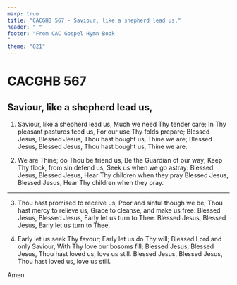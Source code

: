 ```yaml
---
marp: true
title: "CACGHB 567 - Saviour, like a shepherd lead us,"
header: " "
footer: "From CAC Gospel Hymn Book 
"
theme: "821"
---
```


<style>
    :root {
        font-size: 2em;
    }

    section {
        display: flex;
        flex-direction: column;
        justify-content: space-evenly;

        gap: 10px;
    }

    section ol {
        display: grid;
        grid-template-columns: 1fr 1fr;
        gap: 1.9em;
    }
</style>

# CACGHB 567

## Saviour, like a shepherd lead us,

1. Saviour, like a shepherd lead us,
	Much we need Thy tender care;
	In Thy pleasant pastures feed us,
	For our use Thy folds prepare;
	Blessed Jesus, Blessed Jesus,
	Thou hast bought us, Thine we are;
	Blessed Jesus, Blessed Jesus,
	Thou hast bought us, Thine we are.

2. We are Thine; do Thou be friend us,
	Be the Guardian of our way;
	Keep Thy flock, from sin defend us,
	Seek us when we go astray:
	Blessed Jesus, Blessed Jesus,
	Hear Thy children when they pray
	Blessed Jesus, Blessed Jesus,
	Hear Thy children when they pray.

---

3. Thou hast promised to receive us,
	Poor and sinful though we be;
	Thou hast mercy to relieve us,
	Grace to cleanse, and make us free:
	Blessed Jesus, Blessed Jesus,
	Early let us turn to Thee.
	Blessed Jesus, Blessed Jesus,
	Early let us turn to Thee.

4. Early let us seek Thy favour;
	Early let us do Thy will;
	Blessed Lord and only Saviour,
	With Thy love our bosoms fill;
	Blessed Jesus, Blessed Jesus,
	Thou hast loved us, love us still.
	Blessed Jesus, Blessed Jesus,
	Thou hast loved us, love us still.

Amen.